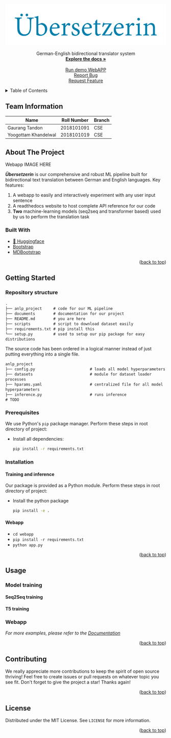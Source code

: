 <div align="center">
  <img src="documents/logo-padding.png" alt="Our project logo" title="'Translator' in German" /><br>
  <p>
      German-English bidirectional translator system
      <br />
      <a href="https://yoogottamk.github.io/anlp-project"><strong>Explore the docs »</strong></a>
      <br />
      <br />
      <a href="https://github.com/othneildrew/Best-README-Template">Run demo WebAPP</a>
      <br />
      <a href="https://github.com/yoogottamk/anlp-project-nmt/issues/new">Report Bug</a>
      <br />
      <a href="https://github.com/yoogottamk/anlp-project-nmt/issues/new">Request Feature</a>
  </p>
</div>

<!--
Uncomment when repo public
[![Contributors][contributors-shield]][contributors-url]
[![Stargazers][stars-shield]][stars-url]
[![MIT License][license-shield]][license-url]
-->

<!-- TABLE OF CONTENTS -->
<details>
  <summary>Table of Contents</summary>
  <ol>
    <li>
      <a href="#team-information">Team Information</a>
    </li>
    <li>
      <a href="#about-the-project">About The Project</a>
      <ul>
        <li><a href="#built-with">Built With</a></li>
      </ul>
    </li>
    <li>
      <a href="#getting-started">Getting Started</a>
      <ul>
        <li><a href="#prerequisites">Prerequisites</a></li>
        <li><a href="#installation">Installation</a></li>
      </ul>
    </li>
    <li><a href="#usage">Usage</a></li>
    <li><a href="#contributing">Contributing</a></li>
    <li><a href="#license">License</a></li>
  </ol>
</details>

## Team Information
| Name | Roll Number| Branch |
| --- | --- | --- |
| Gaurang Tandon | 2018101091 | CSE |
| Yoogottam Khandelwal | 2018101019 | CSE |

<!-- ABOUT THE PROJECT -->
## About The Project

Webapp IMAGE HERE

**_Übersetzerin_** is our comprehensive and robust ML pipeline built for bidirectional text translation between German and English languages. Key features:

1. A webapp to easily and interactively experiment with any user input sentence
2. A readthedocs website to host complete API reference for our code
3. **Two** machine-learning models (seq2seq and transformer based) used by us to perform the translation task

### Built With

* [🤗 Huggingface](https://huggingface.co/)
* [Bootstrap](https://getbootstrap.com)
* [MDBootstrap](https://mdbootstrap.com/)

<p align="right">(<a href="#top">back to top</a>)</p>

<!-- GETTING STARTED -->
## Getting Started

### Repository structure

```
.
├── anlp_project     # code for our ML pipeline
├── documents        # documentation for our project
├── README.md        # you are here
├── scripts          # script to download dataset easily
├── requirements.txt # pip install this
└── setup.py         # used to setup our pip package for easy distributions
```

The source code has been ordered in a logical manner instead of just putting everything into a single file.

```
anlp_project
├── config.py                        # loads all model hyperparameters
├── datasets                         # module for dataset loader processes
├── hparams.yaml                     # centralized file for all model hyperparameters
├── inference.py                     # runs inference
# TODO
```

### Prerequisites

We use Python's `pip` package manager. Perform these steps in root directory of project:

* Install all dependencies:
  ```sh
  pip install -r requirements.txt
  ```

### Installation

#### Training and inference

Our package is provided as a Python module. Perform these steps in root directory of project:

* Install the python package
  ```sh
  pip install -e .
  ```

#### Webapp

* `cd webapp`
* `pip install -r requirements.txt`
* `python app.py`

<p align="right">(<a href="#top">back to top</a>)</p>

<!-- USAGE EXAMPLES -->
## Usage

### Model training

#### Seq2Seq training
#### T5 training

### Webapp

_For more examples, please refer to the [Documentation](https://example.com)_

<p align="right">(<a href="#top">back to top</a>)</p>


<!-- CONTRIBUTING -->
## Contributing

We really appreciate more contributions to keep the spirit of open source thriving!  Feel free to create issues or pull requests on whatever topic you see fit. Don't forget to give the project a star! Thanks again!

<p align="right">(<a href="#top">back to top</a>)</p>


<!-- LICENSE -->
## License

Distributed under the MIT License. See `LICENSE` for more information.

<p align="right">(<a href="#top">back to top</a>)</p>

[contributors-shield]: https://img.shields.io/github/contributors/yoogottamk/anlp-project-nmt?style=for-the-badge
[contributors-url]: https://github.com/yoogottamk/anlp-project-nmt/graphs/contributors
[stars-shield]: https://img.shields.io/github/stars/yoogottamk/anlp-project-nmt?style=for-the-badge
[stars-url]: https://github.com/yoogottamk/anlp-project-nmt/stargazers
[license-shield]: https://img.shields.io/github/license/yoogottamk/anlp-project-nmt?style=for-the-badge
[license-url]: https://github.com/yoogottamk/anlp-project-nmt/blob/master/LICENSE.txt
